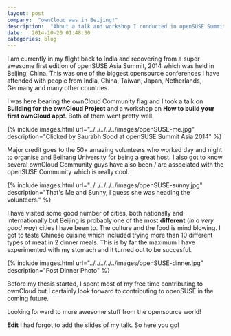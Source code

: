 ```yaml
---
layout: post
company:  "ownCloud was in Beijing!"
description:  "About a talk and workshop I conducted in openSUSE Summit, Asia."
date:   2014-10-20 01:48:30
categories: blog
---
```


I am currently in my flight back to India and recovering from a super awesome first edition of openSUSE Asia Summit, 2014 which was held in Beijing, China. This was one of the biggest opensource conferences I have attended with people from India, China, Taiwan, Japan, Netherlands, Germany and many other countries.

I was here bearing the ownCloud Community flag and I took a talk on **Building for the ownCloud Project** and a workshop on **How to build your first ownCloud app!**. Both of them went pretty well.

{% include images.html url="../../../../../images/openSUSE-me.jpg" description="Clicked by Saurabh Sood at openSUSE Summit Asia 2014" %}

Major credit goes to the 50+ amazing volunteers who worked day and night to organise and Beihang University for being a great host. I also got to know several ownCloud Community guys have also been / are associated with the openSUSE Community which is really cool.

{% include images.html url="../../../../../images/openSUSE-sunny.jpg" description="That's Me and Sunny, I guess she was heading the volunteers." %}

I have visited some good number of cities, both nationally and internationally but Beijing is probably one of the most **different** (*in a very good way*) cities I have been to. The culture and the food is mind blowing. I got to taste Chinese cuisine which included trying more than 10 different types of meat in 2 dinner meals. This is by far the maximum I have experimented with my stomach and it turned out to be succesful.

{% include images.html url="../../../../../images/openSUSE-dinner.jpg" description="Post Dinner Photo" %}

Before my thesis started, I spent most of my free time contributing to ownCloud but I certainly look forward to contributing to openSUSE in the coming future.

Looking forward to more awesome stuff from the opensource world!

**Edit**
I had forgot to add the slides of my talk. So here you go!
<script async class="speakerdeck-embed" data-id="4977d81035b90132836e76f0778b45f1" data-ratio="1.33333333333333" src="//speakerdeck.com/assets/embed.js"></script>